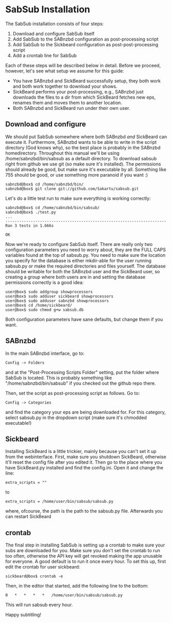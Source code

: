 SabSub Installation
===================

The SabSub installation consists of four steps:

1. Download and configure SabSub itself
2. Add SabSub to the SABnzbd configuration as post-processing script
3. Add SabSub to the Sickbeard configuration as post-post-processing script
4. Add a crontab line for SabSub

Each of these steps will be described below in detail. Before we proceed,
however, let's see what setup we assume for this guide:

- You have SABnzbd and SickBeard successfully setup, they both work and both
work together to download your shows.
- SickBeard performs your post-processing, e.g., SABnzbd just downloads the
files to a dir from which SickBeard fetches new eps, renames them and moves them
to another location.
- Both SABnzbd and SickBeard run under their own user.

Download and configure
----------------------
We should put SabSub somewhere where both SABnzbd *and* SickBeard can
execute it. Furthermore, SABnzbd wants to be able to write in the script
directory (God knows why), so the best place is probably in the SABnzbd
homedirectory. Throughout this manual we'll be using /home/sabnzbd/bin/sabsub as
a default directory. To download sabsub right from github we use git (so make
sure it's installed). The permissions should already be good, but make sure it's
executable by all. Something like 755 should be good, or use something more
paranoid if you want :)

```
sabnzbd@box$ cd /home/sabnzbd/bin/
sabnzbd@box$ git clone git://github.com/Sakartu/sabsub.git
```

Let's do a little test run to make sure everything is working correctly:

```
sabnzbd@box$ cd /home/sabnzbd/bin/sabsub/
sabnzbd@box$ ./test.py
...
----------------------------------------------------------------------
Ran 3 tests in 1.666s

OK
```

Now we're ready to configure SabSub itself. There are really only two
configuration parameters you need to worry about, they are the FULL CAPS
variables found at the top of sabsub.py. You need to make sure the location you
specify for the database is either mkdir-able for the user running sabsub.py or
make the required directories and files yourself. The database should be
writable for both the SABnzbd user and the SickBeard user, so creating a group
where both users are in and setting the database permissions correctly is a good
idea:

```
user@box$ sudo addgroup showprocessors
user@box$ sudo adduser sickbeard showprocessors
user@box$ sudo adduser sabnzbd showprocessors
user@box$ cd /home/sickbeard/
user@box$ sudo chmod g+w sabsub.db
```

Both configuration parameters have sane defaults, but change them if you want.

SABnzbd
-------
In the main SABnzbd interface, go to:

```
Config -> Folders
```

and at the "Post-Processing Scripts Folder" setting, put the folder where SabSub
is located. This is probably something like "/home/sabnzbd/bin/sabsub" if you
checked out the github repo there.

Then, set the script as post-processing script as follows. Go to:

```
Config -> Categories
```

and find the category your eps are being downloaded for. For this category,
select sabsub.py in the dropdown script (make sure it's chmodded
executable!)

Sickbeard
---------
Installing SickBeard is a little trickier, mainly because you can't set it up
from the webinterface. First, make sure you shutdown SickBeard, otherwise it'll
reset the config file after you edited it. Then go to the place where you have
SickBeard.py installed and
find the config.ini. Open it and change the line:

```
extra_scripts = ""
```

to

```
extra_scripts = /home/user/bin/sabsub/sabsub.py
```

where, ofcourse, the path is the path to the sabsub.py file. Afterwards you can
restart SickBeard

crontab
-------
The final step in installing SabSub is setting up a crontab to make sure your
subs are downloaded for you. Make sure you don't set the crontab to run too
often, otherwise the API key will get revoked making the app unusable for
everyone. A good default is to run it once every hour. To set this up, first
edit the crontab for user sickbeard:

```
sickbeard@box$ crontab -e
```

Then, in the editor that started, add the following line to the bottom:

```
0   *   *   *   *   /home/user/bin/sabsub/sabsub.py
```

This will run sabsub every hour.

Happy subtitling!
